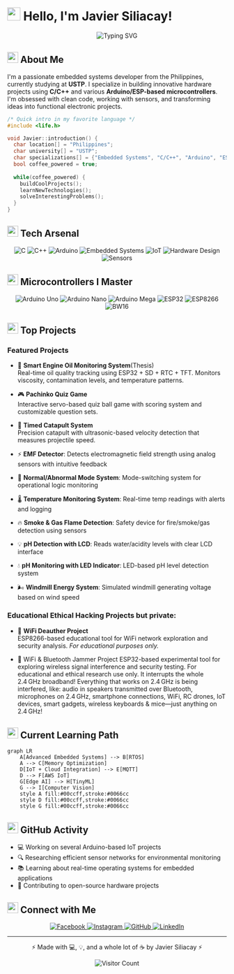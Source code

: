 # <img src="https://media.giphy.com/media/hvRJCLFzcasrR4ia7z/giphy.gif" width="30px"> Hello, I'm Javier Siliacay!

<div align="center">
  <img src="https://readme-typing-svg.herokuapp.com?font=Fira+Code&color=00FF66&center=true&vCenter=true&width=600&lines=Embedded+Systems+Developer;C/C%2B%2B+Arduino+Specialist;+Ethical+Hacker;Problem+Solver;Hardware+Enthusiast" alt="Typing SVG" />
</div>

## <img src="https://media.giphy.com/media/1ynCEtlgMPAeNAqdnu/giphy.gif" width="25px"> About Me

I'm a passionate embedded systems developer from the Philippines, currently studying at **USTP**. I specialize in building innovative hardware projects using **C/C++** and various **Arduino/ESP-based microcontrollers**. I'm obsessed with clean code, working with sensors, and transforming ideas into functional electronic projects.

```c
/* Quick intro in my favorite language */
#include <life.h>

void Javier::introduction() {
  char location[] = "Philippines";
  char university[] = "USTP";
  char specializations[] = {"Embedded Systems", "C/C++", "Arduino", "ESP32/ESP8266"};
  bool coffee_powered = true;
  
  while(coffee_powered) {
    buildCoolProjects();
    learnNewTechnologies();
    solveInterestingProblems();
  }
}
```

## <img src="https://media.giphy.com/media/WFZvB7VIXBgiz3oDXE/giphy.gif" width="25px"> Tech Arsenal

<p align="center">
  <img src="https://img.shields.io/badge/C-00599C?style=for-the-badge&logo=c&logoColor=white" alt="C" />
  <img src="https://img.shields.io/badge/C%2B%2B-00599C?style=for-the-badge&logo=c%2B%2B&logoColor=white" alt="C++" />
  <img src="https://img.shields.io/badge/Arduino-00979D?style=for-the-badge&logo=Arduino&logoColor=white" alt="Arduino" />
  <img src="https://img.shields.io/badge/Embedded%20Systems-FF6B6B?style=for-the-badge" alt="Embedded Systems" />
  <img src="https://img.shields.io/badge/IoT-1572B6?style=for-the-badge&logo=iot&logoColor=white" alt="IoT" />
  <img src="https://img.shields.io/badge/Hardware%20Design-333333?style=for-the-badge" alt="Hardware Design" />
  <img src="https://img.shields.io/badge/Sensors-4EAA25?style=for-the-badge" alt="Sensors" />
</p>

## <img src="https://media.giphy.com/media/cj87CxfRtrUifF3Ryk/giphy.gif" width="25px"> Microcontrollers I Master

<p align="center">
  <img src="https://img.shields.io/badge/Arduino%20Uno-00979D?style=for-the-badge&logo=arduino&logoColor=white" alt="Arduino Uno" />
  <img src="https://img.shields.io/badge/Arduino%20Nano-00979D?style=for-the-badge&logo=arduino&logoColor=white" alt="Arduino Nano" />
  <img src="https://img.shields.io/badge/Arduino%20Mega-00979D?style=for-the-badge&logo=arduino&logoColor=white" alt="Arduino Mega" />
  <img src="https://img.shields.io/badge/ESP32-2C3E50?style=for-the-badge" alt="ESP32" />
  <img src="https://img.shields.io/badge/ESP8266-4B4B4B?style=for-the-badge" alt="ESP8266" />
  <img src="https://img.shields.io/badge/BW16-ff9800?style=for-the-badge" alt="BW16" />
</p>

## <img src="https://media.giphy.com/media/R03zWv5p1oNSQd91EP/giphy.gif" width="25px"> Top Projects

### Featured Projects

- 🔧 **Smart Engine Oil Monitoring System**(Thesis)  
  Real-time oil quality tracking using ESP32 + SD + RTC + TFT. Monitors viscosity, contamination levels, and temperature patterns.

- 🎮 **Pachinko Quiz Game**   
  Interactive servo-based quiz ball game with scoring system and customizable question sets.

- 🎯 **Timed Catapult System**   
  Precision catapult with ultrasonic-based velocity detection that measures projectile speed.

- ⚡ **EMF Detector**: Detects electromagnetic field strength using analog sensors with intuitive feedback
  
- 🧪 **Normal/Abnormal Mode System**: Mode-switching system for operational logic monitoring
  
- 🌡️ **Temperature Monitoring System**: Real-time temp readings with alerts and logging 
  
- 🔥 **Smoke & Gas Flame Detection**: Safety device for fire/smoke/gas detection using sensors 
  
- 💡 **pH Detection with LCD**: Reads water/acidity levels with clear LCD interface 
  
- 💧 **pH Monitoring with LED Indicator**: LED-based pH level detection system 
  
- 🌬️ **Windmill Energy System**: Simulated windmill generating voltage based on wind speed 

### Educational Ethical Hacking Projects but private:
- 📡 **WiFi Deauther Project**  
  ESP8266-based educational tool for WiFi network exploration and security analysis. *For educational purposes only.*

 - 📡 WiFi & Bluetooth Jammer Project
ESP32-based experimental tool for exploring wireless signal interference and security testing. For educational and ethical research use only.
It interrupts the whole 2.4 GHz broadband! Everything that works on 2.4 GHz is being interfered, like: audio in speakers transmitted over Bluetooth, microphones on 2.4 GHz, smartphone connections, WiFi, RC drones, IoT devices, smart gadgets, wireless keyboards & mice—just anything on 2.4 GHz!


## <img src="https://media.giphy.com/media/LmNwrBhejkK9EFP504/giphy.gif" width="25px"> Current Learning Path

```mermaid
graph LR
    A[Advanced Embedded Systems] --> B[RTOS]
    A --> C[Memory Optimization]
    D[IoT + Cloud Integration] --> E[MQTT]
    D --> F[AWS IoT]
    G[Edge AI] --> H[TinyML]
    G --> I[Computer Vision]
    style A fill:#00ccff,stroke:#0066cc
    style D fill:#00ccff,stroke:#0066cc
    style G fill:#00ccff,stroke:#0066cc
```

## <img src="https://media.giphy.com/media/CAIgh8LKFbIciGx5Q3/giphy.gif" width="25px"> GitHub Activity

- 💻 Working on several Arduino-based IoT projects
- 🔍 Researching efficient sensor networks for environmental monitoring
- 📚 Learning about real-time operating systems for embedded applications
- 🌱 Contributing to open-source hardware projects

## <img src="https://media.giphy.com/media/KcVtTHxaCXqSJQKoUx/giphy.gif" width="25px"> Connect with Me

<p align="center">
  <a href="https://www.facebook.com/siliacayjavier/" target="_blank">
    <img src="https://img.shields.io/badge/Facebook-1877F2?style=for-the-badge&logo=facebook&logoColor=white" alt="Facebook"/>
  </a>
  <a href="https://www.instagram.com/yaboi_vier" target="_blank">
    <img src="https://img.shields.io/badge/Instagram-E4405F?style=for-the-badge&logo=instagram&logoColor=white" alt="Instagram"/>
  </a>
  <a href="#" target="_blank">
    <img src="https://img.shields.io/badge/GitHub-100000?style=for-the-badge&logo=github&logoColor=white" alt="GitHub"/>
  </a>
  <a href="#" target="_blank">
    <img src="https://img.shields.io/badge/LinkedIn-0077B5?style=for-the-badge&logo=linkedin&logoColor=white" alt="LinkedIn"/>
  </a>
</p>

---

<div align="center">
  ⚡ Made with 💻, 💡, and a whole lot of ☕ by Javier Siliacay ⚡
  
  ![Visitor Count](https://profile-counter.glitch.me/YourUsername/count.svg)
</div>
